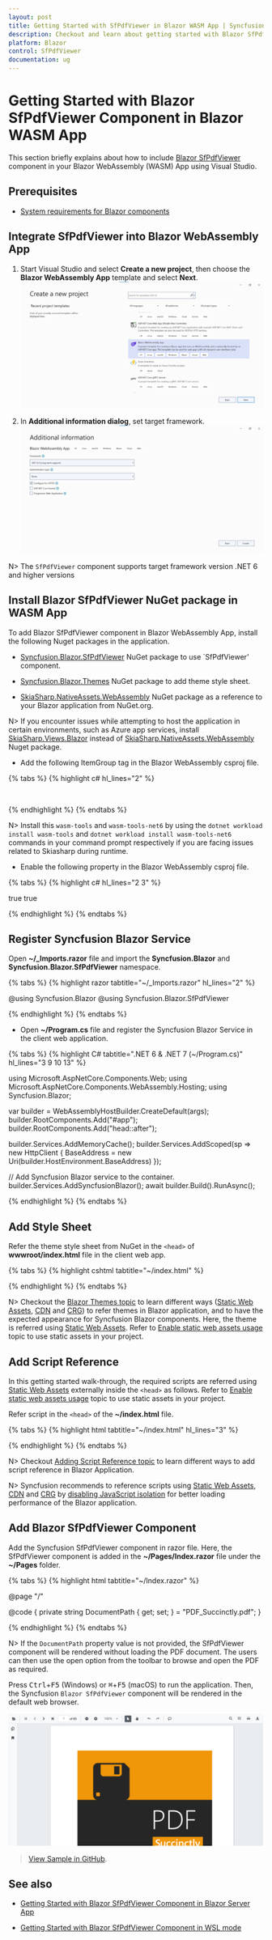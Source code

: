 ```yaml
---
layout: post
title: Getting Started with SfPdfViewer in Blazor WASM App | Syncfusion
description: Checkout and learn about getting started with Blazor SfPdfViewer component in Blazor WebAssembly (WASM) App using Visual Studio and more.
platform: Blazor
control: SfPdfViewer
documentation: ug
---
```


# Getting Started with Blazor SfPdfViewer Component in Blazor WASM App

This section briefly explains about how to include [Blazor SfPdfViewer](https://www.syncfusion.com/blazor-components/blazor-pdf-viewer) component in your Blazor WebAssembly (WASM) App using Visual Studio.

## Prerequisites

* [System requirements for Blazor components](https://blazor.syncfusion.com/documentation/system-requirements)

## Integrate SfPdfViewer into Blazor WebAssembly App

1. Start Visual Studio and select **Create a new project**, then choose the **Blazor WebAssembly App** template and select **Next**. 
![Create-a-new-WASM-app](GettingStarted_images/Create-new-WASM-app.png)

2. In **Additional information dialog**, set target framework.  
![Addition-information-WASM](GettingStarted_images/Additional_information_WASM.png)

N> The `SfPdfViewer` component supports target framework version .NET 6 and higher versions

## Install Blazor SfPdfViewer NuGet package in WASM App

To add Blazor SfPdfViewer component in Blazor WebAssembly App, install the following Nuget packages in the application.

* [Syncfusion.Blazor.SfPdfViewer](https://www.nuget.org/packages/Syncfusion.Blazor.SfPdfViewer) NuGet package to use `SfPdfViewer' component.

* [Syncfusion.Blazor.Themes](https://www.nuget.org/packages/Syncfusion.Blazor.Themes/) NuGet package to add theme style sheet.

* [SkiaSharp.NativeAssets.WebAssembly](https://www.nuget.org/packages/SkiaSharp.NativeAssets.WebAssembly) NuGet package as a reference to your Blazor application from NuGet.org.

N> If you encounter issues while attempting to host the application in certain environments, such as Azure app services, install [SkiaSharp.Views.Blazor](https://www.nuget.org/packages/SkiaSharp.Views.Blazor) instead of [SkiaSharp.NativeAssets.WebAssembly](https://www.nuget.org/packages/SkiaSharp.NativeAssets.WebAssembly) Nuget package.

* Add the following ItemGroup tag in the Blazor WebAssembly csproj file.

{% tabs %}
{% highlight c# hl_lines="2" %}

<ItemGroup>
    <NativeFileReference Include="$(SkiaSharpStaticLibraryPath)\2.0.23\*.a" />
</ItemGroup>

{% endhighlight %}
{% endtabs %}

N> Install this `wasm-tools` and `wasm-tools-net6` by using the `dotnet workload install wasm-tools` and `dotnet workload install wasm-tools-net6` commands in your command prompt respectively if you are facing issues related to Skiasharp during runtime.

* Enable the following property in the Blazor WebAssembly csproj file.

{% tabs %}
{% highlight c# hl_lines="2 3" %}

<PropertyGroup>
	<WasmNativeStrip>true</WasmNativeStrip>
	<WasmBuildNative>true</WasmBuildNative>
</PropertyGroup>

{% endhighlight %}
{% endtabs %}

## Register Syncfusion Blazor Service

Open **~/_Imports.razor** file and import the **Syncfusion.Blazor** and **Syncfusion.Blazor.SfPdfViewer** namespace.

{% tabs %}
{% highlight razor tabtitle="~/_Imports.razor" hl_lines="2" %}

@using Syncfusion.Blazor
@using Syncfusion.Blazor.SfPdfViewer

{% endhighlight %}
{% endtabs %}

* Open **~/Program.cs** file and register the Syncfusion Blazor Service in the client web application.

{% tabs %}
{% highlight C# tabtitle=".NET 6 & .NET 7 (~/Program.cs)" hl_lines="3 9 10 13" %}

using Microsoft.AspNetCore.Components.Web;
using Microsoft.AspNetCore.Components.WebAssembly.Hosting;
using Syncfusion.Blazor;

var builder = WebAssemblyHostBuilder.CreateDefault(args);
builder.RootComponents.Add<App>("#app");
builder.RootComponents.Add<HeadOutlet>("head::after");

builder.Services.AddMemoryCache();
builder.Services.AddScoped(sp => new HttpClient { BaseAddress = new Uri(builder.HostEnvironment.BaseAddress) });

// Add Syncfusion Blazor service to the container.
builder.Services.AddSyncfusionBlazor();
await builder.Build().RunAsync();

{% endhighlight %}
{% endtabs %}

## Add Style Sheet

Refer the theme style sheet from NuGet in the `<head>` of **wwwroot/index.html** file in the client web app.

{% tabs %}
{% highlight cshtml tabtitle="~/index.html" %}

<head>
    <link href="_content/Syncfusion.Blazor.Themes/bootstrap5.css" rel="stylesheet" />
</head>

{% endhighlight %}
{% endtabs %}

N> Checkout the [Blazor Themes topic](https://blazor.syncfusion.com/documentation/appearance/themes) to learn different ways ([Static Web Assets](https://blazor.syncfusion.com/documentation/appearance/themes#static-web-assets), [CDN](https://blazor.syncfusion.com/documentation/appearance/themes#cdn-reference) and [CRG](https://blazor.syncfusion.com/documentation/common/custom-resource-generator)) to refer themes in Blazor application, and to have the expected appearance for Syncfusion Blazor components. Here, the theme is referred using [Static Web Assets](https://blazor.syncfusion.com/documentation/appearance/themes#static-web-assets). Refer to [Enable static web assets usage](https://blazor.syncfusion.com/documentation/appearance/themes#enable-static-web-assets-usage) topic to use static assets in your project.

## Add Script Reference

In this getting started walk-through, the required scripts are referred using [Static Web Assets](https://blazor.syncfusion.com/documentation/common/adding-script-references#static-web-assets) externally inside the `<head>` as follows. Refer to [Enable static web assets usage](https://blazor.syncfusion.com/documentation/common/adding-script-references#enable-static-web-assets-usage) topic to use static assets in your project.

Refer script in the `<head>` of the **~/index.html** file.

{% tabs %}
{% highlight html tabtitle="~/index.html" hl_lines="3" %}

<head>
    <!-- Syncfusion Blazor SfPdfViewer controls theme style sheet -->
    <link href="_content/Syncfusion.Blazor.Themes/bootstrap5.css" rel="stylesheet" />
    <!-- Syncfusion Blazor SfPdfViewer controls scripts -->
    <script src="_content/Syncfusion.Blazor.SfPdfViewer/scripts/syncfusion-blazor-sfpdfviewer.min.js" type="text/javascript"></script>
</head>

{% endhighlight %}
{% endtabs %}

N> Checkout [Adding Script Reference topic](https://blazor.syncfusion.com/documentation/common/adding-script-references) to learn different ways to add script reference in Blazor Application. 

N> Syncfusion recommends to reference scripts using [Static Web Assets](https://blazor.syncfusion.com/documentation/common/adding-script-references#static-web-assets), [CDN](https://blazor.syncfusion.com/documentation/common/adding-script-references#cdn-reference) and [CRG](https://blazor.syncfusion.com/documentation/common/custom-resource-generator) by [disabling JavaScript isolation](https://blazor.syncfusion.com/documentation/common/adding-script-references#disable-javascript-isolation) for better loading performance of the Blazor application.

## Add Blazor SfPdfViewer Component

Add the Syncfusion SfPdfViewer component in razor file. Here, the SfPdfViewer component is added in the **~/Pages/Index.razor** file under the **~/Pages** folder.

{% tabs %}
{% highlight html tabtitle="~/Index.razor" %}

@page "/"

<SfPdfViewer2 
    DocumentPath="@DocumentPath" Height="100%" Width="100%">
</SfPdfViewer2>

@code {
    private string DocumentPath { get; set; } = "PDF_Succinctly.pdf";
}

{% endhighlight %}
{% endtabs %}

N> If the `DocumentPath` property value is not provided, the SfPdfViewer component will be rendered without loading the PDF document. The users can then use the open option from the toolbar to browse and open the PDF as required.

Press <kbd>Ctrl</kbd>+<kbd>F5</kbd> (Windows) or <kbd>⌘</kbd>+<kbd>F5</kbd> (macOS) to run the application. Then, the Syncfusion `Blazor SfPdfViewer` component will be rendered in the default web browser.

![Blazor SfPdfViewer Component](GettingStarted_images/blazor-pdfviewer.png)

>[View Sample in GitHub](https://github.com/SyncfusionExamples/blazor-pdf-viewer-examples/tree/master/Getting%20Started/Client-side%20application-SfPdfViewer).

## See also

* [Getting Started with Blazor SfPdfViewer Component in Blazor Server App](./server-side-application)

* [Getting Started with Blazor SfPdfViewer Component in WSL mode](./wsl-application)